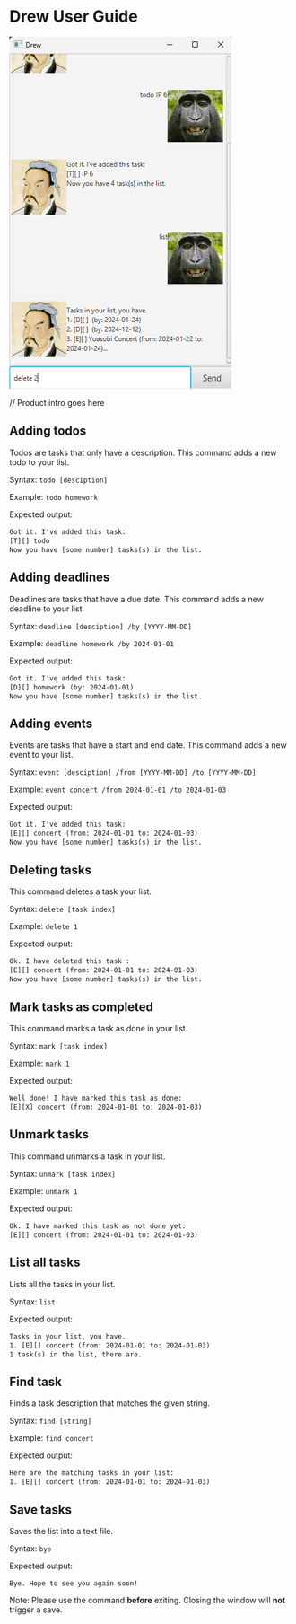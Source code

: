 # Drew User Guide

![Screenshot of product](Ui.png)

// Product intro goes here

## Adding todos

Todos are tasks that only have a description.
This command adds a new todo to your list.

Syntax: `todo [desciption]`

Example: `todo homework`

Expected output:
```
Got it. I've added this task:
[T][] todo
Now you have [some number] tasks(s) in the list.
```

## Adding deadlines

Deadlines are tasks that have a due date. 
This command adds a new deadline to your list.

Syntax: `deadline [desciption] /by [YYYY-MM-DD]`

Example: `deadline homework /by 2024-01-01`

Expected output:
```
Got it. I've added this task:
[D][] homework (by: 2024-01-01)
Now you have [some number] tasks(s) in the list.
```

## Adding events

Events are tasks that have a start and end date.
This command adds a new event to your list.

Syntax: `event [desciption] /from [YYYY-MM-DD] /to [YYYY-MM-DD]`

Example: `event concert /from 2024-01-01 /to 2024-01-03`

Expected output:
```
Got it. I've added this task:
[E][] concert (from: 2024-01-01 to: 2024-01-03)
Now you have [some number] tasks(s) in the list.
```

## Deleting tasks

This command deletes a task your list.

Syntax: `delete [task index]`

Example: `delete 1`

Expected output:
```
Ok. I have deleted this task :
[E][] concert (from: 2024-01-01 to: 2024-01-03)
Now you have [some number] tasks(s) in the list.
```

## Mark tasks as completed

This command marks a task as done in your list.

Syntax: `mark [task index]`

Example: `mark 1`

Expected output:
```
Well done! I have marked this task as done:
[E][X] concert (from: 2024-01-01 to: 2024-01-03)
```

## Unmark tasks

This command unmarks a task in your list.

Syntax: `unmark [task index]`

Example: `unmark 1`

Expected output:
```
Ok. I have marked this task as not done yet:
[E][] concert (from: 2024-01-01 to: 2024-01-03)
```

## List all tasks

Lists all the tasks in your list.

Syntax: `list`

Expected output:
```
Tasks in your list, you have.
1. [E][] concert (from: 2024-01-01 to: 2024-01-03)
1 task(s) in the list, there are.
```

## Find task

Finds a task description that matches the given string.

Syntax: `find [string]`

Example: `find concert`

Expected output:
```
Here are the matching tasks in your list:
1. [E][] concert (from: 2024-01-01 to: 2024-01-03)
```

## Save tasks

Saves the list into a text file.

Syntax: `bye`

Expected output:
```
Bye. Hope to see you again soon!
```
Note: Please use the command **before** exiting. Closing the window will **not** trigger a save.
